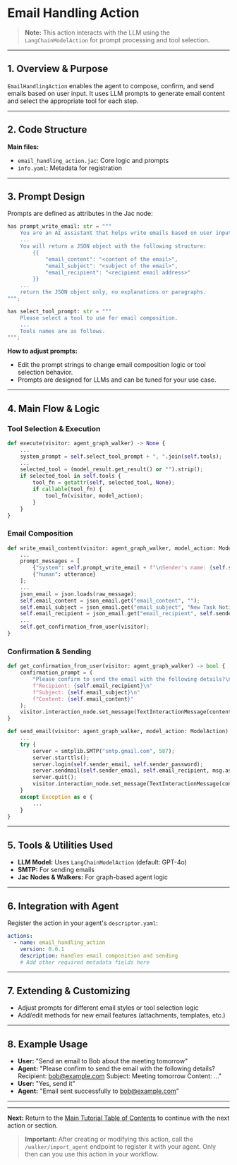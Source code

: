 # Email Handling Action

> **Note:** This action interacts with the LLM using the `LangChainModelAction` for prompt processing and tool selection.

---

## 1. Overview & Purpose

`EmailHandlingAction` enables the agent to compose, confirm, and send emails based on user input. It uses LLM prompts to generate email content and select the appropriate tool for each step.

---

## 2. Code Structure

**Main files:**
- `email_handling_action.jac`: Core logic and prompts
- `info.yaml`: Metadata for registration

---

## 3. Prompt Design

Prompts are defined as attributes in the Jac node:

```py
has prompt_write_email: str = """
	You are an AI assistant that helps write emails based on user input.
	...
	You will return a JSON object with the following structure:
		{{
			"email_content": "<content of the email>",
			"email_subject": "<subject of the email>",
			"email_recipient": "<recipient email address>"
		}}
	...
	return the JSON object only, no explanations or paragraphs.
""";

has select_tool_prompt: str = """
	Please select a tool to use for email composition.
	...
	Tools names are as follows.
""";
```

**How to adjust prompts:**
- Edit the prompt strings to change email composition logic or tool selection behavior.
- Prompts are designed for LLMs and can be tuned for your use case.

---

## 4. Main Flow & Logic

### Tool Selection & Execution
```py
def execute(visitor: agent_graph_walker) -> None {
	...
	system_prompt = self.select_tool_prompt + ", ".join(self.tools);
	...
	selected_tool = (model_result.get_result() or "").strip();
	if selected_tool in self.tools {
		tool_fn = getattr(self, selected_tool, None);
		if callable(tool_fn) {
			tool_fn(visitor, model_action);
		}
	}
}
```

### Email Composition
```py
def write_email_content(visitor: agent_graph_walker, model_action: ModelAction) -> None {
	...
	prompt_messages = [
		{"system": self.prompt_write_email + f"\nSender's name: {self.sender_name}"},
		{"human": utterance}
	];
	...
	json_email = json.loads(raw_message);
	self.email_content = json_email.get("email_content", "");
	self.email_subject = json_email.get("email_subject", "New Task Notification");
	self.email_recipient = json_email.get("email_recipient", self.sender_email);
	...
	self.get_confirmation_from_user(visitor);
}
```

### Confirmation & Sending
```py
def get_confirmation_from_user(visitor: agent_graph_walker) -> bool {
	confirmation_prompt = (
		"Please confirm to send the email with the following details?\n"
		f"Recipient: {self.email_recipient}\n"
		f"Subject: {self.email_subject}\n"
		f"Content: {self.email_content}"
	);
	visitor.interaction_node.set_message(TextInteractionMessage(content=confirmation_prompt));
}

def send_email(visitor: agent_graph_walker, model_action: ModelAction) -> None {
	...
	try {
		server = smtplib.SMTP("smtp.gmail.com", 587);
		server.starttls();
		server.login(self.sender_email, self.sender_password);
		server.sendmail(self.sender_email, self.email_recipient, msg.as_string());
		server.quit();
		visitor.interaction_node.set_message(TextInteractionMessage(content=f"Email sent successfully to {self.email_recipient}"));
	}
	except Exception as e {
		...
	}
}
```

---

## 5. Tools & Utilities Used

- **LLM Model:** Uses `LangChainModelAction` (default: GPT-4o)
- **SMTP:** For sending emails
- **Jac Nodes & Walkers:** For graph-based agent logic

---

## 6. Integration with Agent

Register the action in your agent's `descriptor.yaml`:

```yaml
actions:
  - name: email_handling_action
	version: 0.0.1
	description: Handles email composition and sending
	# Add other required metadata fields here
```

---

## 7. Extending & Customizing

- Adjust prompts for different email styles or tool selection logic
- Add/edit methods for new email features (attachments, templates, etc.)

---

## 8. Example Usage

- **User:** "Send an email to Bob about the meeting tomorrow"
- **Agent:** "Please confirm to send the email with the following details? Recipient: bob@example.com Subject: Meeting tomorrow Content: ..."
- **User:** "Yes, send it"
- **Agent:** "Email sent successfully to bob@example.com"

---

---

**Next:** Return to the [Main Tutorial Table of Contents](../../../docs/README.md) to continue with the next action or section.

> **Important:** After creating or modifying this action, call the `/walker/import_agent` endpoint to register it with your agent. Only then can you use this action in your workflow.


